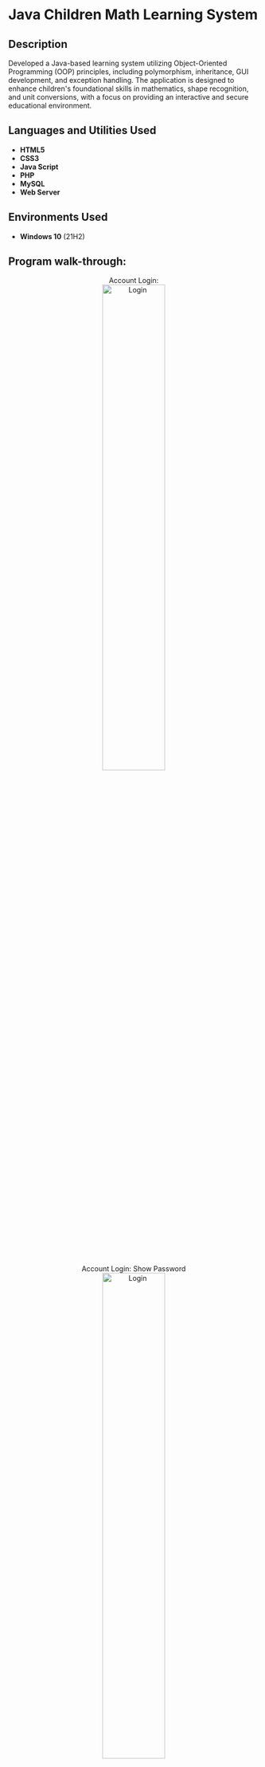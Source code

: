 <h1>Java Children Math Learning System</h1>

<h2>Description</h2>
Developed a Java-based learning system utilizing Object-Oriented Programming (OOP) principles, including polymorphism, inheritance, GUI development, and exception handling. The application is designed to enhance children's foundational skills in mathematics, shape recognition, and unit conversions, with a focus on providing an interactive and secure educational environment.
<br />


<h2>Languages and Utilities Used</h2>

- <b>HTML5</b> 
- <b>CSS3</b>
- <b>Java Script</b>
- <b>PHP</b>
- <b>MySQL</b>
- <b>Web Server</b>

<h2>Environments Used </h2>

- <b>Windows 10</b> (21H2)

<h2>Program walk-through:</h2>

<p align="center">
Account Login: <br/>
<img src="https://i.imgur.com/bdSAFRr.png" height="50%" width="50%" alt="Login"/>
<br />
<br />
Account Login: Show Password  <br/>
<img src="https://i.imgur.com/bS9aqOn.png" height="50%" width="50%" alt="Login"/>
<br />
<br />
Account Login: Reset Password <br/>
<img src="https://i.imgur.com/J8n3Ul6.png" height="50%" width="50%" alt="Login"/>
<br />
<br />
Account Login: Wrong Password <br/>
<img src="https://i.imgur.com/DcE9bo6.png" height="50%" width="50%" alt="Login"/>
<br />
<br />
Main Menu: <br/>
<img src="https://i.imgur.com/27uqqik.png" height="50%" width="50%" alt="Login"/>
<br />
<br />
Simple Math: Addition <br/>
<img src="https://i.imgur.com/2cIUU5J.png" height="50%" width="50%" alt="Login"/>
<br />
<br />
Simple Math: Subtraction <br/>
<img src="https://i.imgur.com/Q1RpyLC.png" height="50%" width="50%" alt="Login"/>
<br />
<br />
Simple Math: Multiplication <br/>
<img src="https://i.imgur.com/r9ETdR3.png" height="50%" width="50%" alt="Login"/>
<br />
<br />
Simple Math: Division <br/>
<img src="https://i.imgur.com/MXst15O.png" height="50%" width="50%" alt="Login"/>
<br />
<br />
Simple Math: Wrong Answer <br/>
<img src="https://i.imgur.com/mkZc6LL.png" height="50%" width="50%" alt="Login"/>
<br />
<br />
Simple Math: Addition Hint <br/>
<img src="https://i.imgur.com/kXG2fKN.png" height="50%" width="50%" alt="Login"/>
<br />
<br />
Simple Math: Multiplication Hint <br/>
<img src="https://i.imgur.com/jjKycTO.png" height="50%" width="50%" alt="Login"/>
<br />
<br />
Simple Math: Subtraction Hint <br/>
<img src="https://i.imgur.com/fTkAxCd.png" height="50%" width="50%" alt="Login"/>
<br />
<br />
Simple Math: Division Hint <br/>
<img src="https://i.imgur.com/P2Um5Sa.png" height="50%" width="50%" alt="Login"/>
<br />
<br />
Shape Questions: Correct Answer <br/>
<img src="https://i.imgur.com/IkIIT06.png" height="50%" width="50%" alt="Login"/>
<br />
<br />
Shape Questions: Wrong Answer <br/>
<img src="https://i.imgur.com/laEqjFL.png" height="50%" width="50%" alt="Login"/>
<br />
<br />
Converter: cm to m <br/>
<img src="https://i.imgur.com/fcDR6A0.png" height="50%" width="50%" alt="Login"/>
<br />
<br />
Converter: m to cm <br/>
<img src="https://i.imgur.com/MfQXJzg.png" height="50%" width="50%" alt="Login"/>
<br />
<br />
Converter:  Wrong Format <br/>
<img src="https://i.imgur.com/8A6Xqdl.png" height="50%" width="50%" alt="Login"/>
<br />

</p>

<!--
 ```diff
- text in red
+ text in green
! text in orange
# text in gray
@@ text in purple (and bold)@@
```
--!>

